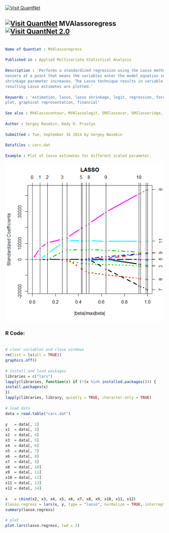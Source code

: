 
[<img src="https://github.com/QuantLet/Styleguide-and-FAQ/blob/master/pictures/banner.png" width="888" alt="Visit QuantNet">](http://quantlet.de/)

## [<img src="https://github.com/QuantLet/Styleguide-and-FAQ/blob/master/pictures/qloqo.png" alt="Visit QuantNet">](http://quantlet.de/) **MVAlassoregress** [<img src="https://github.com/QuantLet/Styleguide-and-FAQ/blob/master/pictures/QN2.png" width="60" alt="Visit QuantNet 2.0">](http://quantlet.de/)

```yaml

Name of QuantLet : MVAlassoregress

Published in : Applied Multivariate Statistical Analysis

Description : 'Performs a standardized regression using the Lasso methodology. The estimates become
nonzero at a point that means the variables enter the model equation sequentially as the scaled
shrinkage parameter increases. The Lasso technique results in variable selection. Finally, the
resulting Lasso estimates are plotted.'

Keywords : 'estimation, lasso, lasso shrinkage, logit, regression, forecast, data visualization,
plot, graphical representation, financial'

See also : MVAlassocontour, MVAlassologit, SMSlassocar, SMSlassoridge, LCPvariance

Author : Sergey Nasekin, Dedy D. Prastyo

Submitted : Tue, September 16 2014 by Sergey Nasekin

Datafiles : carc.dat

Example : Plot of lasso estimates for different scaled parameter.

```

![Picture1](MVAlassoregress_1.png)


### R Code:
```r

# clear variables and close windows
rm(list = ls(all = TRUE))
graphics.off()

# install and load packages
libraries = c("lars")
lapply(libraries, function(x) if (!(x %in% installed.packages())) {
install.packages(x)
})
lapply(libraries, library, quietly = TRUE, character.only = TRUE)

# load data
data = read.table("carc.dat")

y   = data[, 2]
x1  = data[, 3]
x2  = data[, 4]
x3  = data[, 5]
x4  = data[, 6]
x5  = data[, 7]
x6  = data[, 8]
x7  = data[, 9]
x8  = data[, 10]
x9  = data[, 11]
x10 = data[, 12]
x11 = data[, 13]
x12 = data[, 14]

x   = cbind(x2, x3, x4, x5, x6, x7, x8, x9, x10, x11, x12)
(lasso.regress = lars(x, y, type = "lasso", normalize = TRUE, intercept = TRUE, max.steps = 1000))
summary(lasso.regress)

# plot
plot.lars(lasso.regress, lwd = 3)

```

